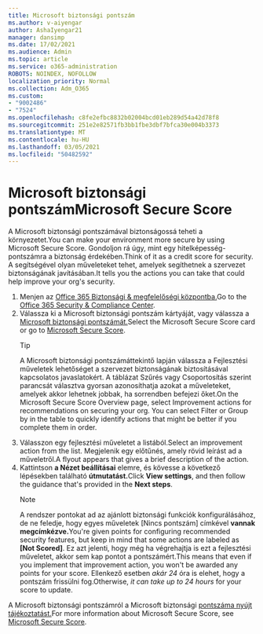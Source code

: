 ```yaml
---
title: Microsoft biztonsági pontszám
ms.author: v-aiyengar
author: AshaIyengar21
manager: dansimp
ms.date: 17/02/2021
ms.audience: Admin
ms.topic: article
ms.service: o365-administration
ROBOTS: NOINDEX, NOFOLLOW
localization_priority: Normal
ms.collection: Adm_O365
ms.custom:
- "9002486"
- "7524"
ms.openlocfilehash: c8fe2efbc8832b02004bcd01eb289d54a42d78f8
ms.sourcegitcommit: 251e2e82571fb3bb1fbe3dbf7bfca30e004b3373
ms.translationtype: MT
ms.contentlocale: hu-HU
ms.lasthandoff: 03/05/2021
ms.locfileid: "50482592"
---
```

# <a name="microsoft-secure-score"></a><span data-ttu-id="eecb6-102">Microsoft biztonsági pontszám</span><span class="sxs-lookup"><span data-stu-id="eecb6-102">Microsoft Secure Score</span></span>

<span data-ttu-id="eecb6-103">A Microsoft biztonsági pontszámával biztonságossá teheti a környezetet.</span><span class="sxs-lookup"><span data-stu-id="eecb6-103">You can make your environment more secure by using Microsoft Secure Score.</span></span> <span data-ttu-id="eecb6-104">Gondoljon rá úgy, mint egy hitelképesség-pontszámra a biztonság érdekében.</span><span class="sxs-lookup"><span data-stu-id="eecb6-104">Think of it as a credit score for security.</span></span> <span data-ttu-id="eecb6-105">A segítségével olyan műveleteket tehet, amelyek segíthetnek a szervezet biztonságának javításában.</span><span class="sxs-lookup"><span data-stu-id="eecb6-105">It tells you the actions you can take that could help improve your org's security.</span></span>

1. <span data-ttu-id="eecb6-106">Menjen az [Office 365 Biztonsági & megfelelőségi központba.](https://go.microsoft.com/fwlink/p/?linkid=2077143)</span><span class="sxs-lookup"><span data-stu-id="eecb6-106">Go to the [Office 365 Security & Compliance Center](https://go.microsoft.com/fwlink/p/?linkid=2077143).</span></span>
1. <span data-ttu-id="eecb6-107">Válassza ki a Microsoft biztonsági pontszám kártyáját, vagy válassza a [Microsoft biztonsági pontszámát.](https://go.microsoft.com/fwlink/?linkid=2099589)</span><span class="sxs-lookup"><span data-stu-id="eecb6-107">Select the Microsoft Secure Score card or go to [Microsoft Secure Score](https://go.microsoft.com/fwlink/?linkid=2099589).</span></span>
    > [!TIP]
    >  <span data-ttu-id="eecb6-108">A Microsoft biztonsági pontszámáttekintő lapján válassza a Fejlesztési műveletek lehetőséget a szervezet biztonságának biztosításával kapcsolatos javaslatokért. A táblázat Szűrés vagy Csoportosítás szerint parancsát választva gyorsan azonosíthatja azokat a műveleteket, amelyek akkor lehetnek jobbak, ha sorrendben befejezi őket.</span><span class="sxs-lookup"><span data-stu-id="eecb6-108">On the Microsoft Secure Score Overview page, select Improvement actions for recommendations on securing your org. You can select Filter or Group by in the table to quickly identify actions that might be better if you complete them in order.</span></span>
1. <span data-ttu-id="eecb6-109">Válasszon egy fejlesztési műveletet a listából.</span><span class="sxs-lookup"><span data-stu-id="eecb6-109">Select an improvement action from the list.</span></span> <span data-ttu-id="eecb6-110">Megjelenik egy előtűnés, amely rövid leírást ad a műveletről.</span><span class="sxs-lookup"><span data-stu-id="eecb6-110">A flyout appears that gives a brief description of the action.</span></span>
1. <span data-ttu-id="eecb6-111">Kattintson **a Nézet beállításai** elemre, és kövesse a következő lépésekben található **útmutatást.**</span><span class="sxs-lookup"><span data-stu-id="eecb6-111">Click **View settings**, and then follow the guidance that's provided in the **Next steps**.</span></span>
    > [!NOTE]
    > <span data-ttu-id="eecb6-112">A rendszer pontokat ad az ajánlott biztonsági funkciók konfigurálásához, de ne feledje, hogy egyes műveletek [Nincs pontszám] címkével **vannak megcímkézve.**</span><span class="sxs-lookup"><span data-stu-id="eecb6-112">You're given points for configuring recommended security features, but keep in mind that some actions are labeled as **[Not Scored]**.</span></span> <span data-ttu-id="eecb6-113">Ez azt jelenti, hogy még ha végrehajtja is ezt a fejlesztési műveletet, akkor sem kap pontot a pontszámért.</span><span class="sxs-lookup"><span data-stu-id="eecb6-113">This means that even if you implement that improvement action, you won't be awarded any points for your score.</span></span> <span data-ttu-id="eecb6-114">Ellenkező esetben *akár 24* óra is elehet, hogy a pontszám frissülni fog.</span><span class="sxs-lookup"><span data-stu-id="eecb6-114">Otherwise, *it can take up to 24 hours* for your score to update.</span></span>

<span data-ttu-id="eecb6-115">A Microsoft biztonsági pontszámról a Microsoft biztonsági [pontszáma nyújt tájékoztatást.](https://go.microsoft.com/fwlink/?linkid=2103077)</span><span class="sxs-lookup"><span data-stu-id="eecb6-115">For more information about Microsoft Secure Score, see [Microsoft Secure Score](https://go.microsoft.com/fwlink/?linkid=2103077).</span></span>